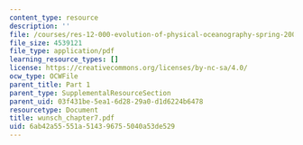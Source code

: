 ```yaml
---
content_type: resource
description: ''
file: /courses/res-12-000-evolution-of-physical-oceanography-spring-2007/6ab42a55551a514396755040a53de529_wunsch_chapter7.pdf
file_size: 4539121
file_type: application/pdf
learning_resource_types: []
license: https://creativecommons.org/licenses/by-nc-sa/4.0/
ocw_type: OCWFile
parent_title: Part 1
parent_type: SupplementalResourceSection
parent_uid: 03f431be-5ea1-6d28-29a0-d1d6224b6478
resourcetype: Document
title: wunsch_chapter7.pdf
uid: 6ab42a55-551a-5143-9675-5040a53de529
---
```

